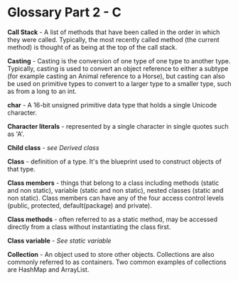 # Glossary Part 2 - C

**Call Stack** - A list of methods that have been called in the order in which they were called.  Typically, the most recently called method (the current method) is thought of as being at the top of the call stack.


**Casting** - Casting is the conversion of one type of one type to another type.  Typically, casting is used to convert an object reference to either a subtype (for example casting an Animal reference to a Horse), but casting can also be used on primitive types to convert to a larger type to a smaller type, such as from a long to an int.


**char** - A 16-bit unsigned primitive data type that holds a single Unicode character.


**Character literals** - represented by a single character in single quotes such as 'A'.


**Child class** -  _see Derived class_


**Class** - definition of a type.  It's the blueprint used to construct objects of that type.


**Class members** - things that belong to a class including methods (static and non static), variable (static and non static), nested classes (static and non static).  Class members can have any of the four access control levels (public, protected, default(package) and private).


**Class methods** - often referred to as a static method, may be accessed directly from a class without instantiating the class first.


**Class variable** - _See static variable_


**Collection** - An object used to store other objects. Collections are also commonly referred to as containers.  Two common examples of collections are HashMap and ArrayList.
